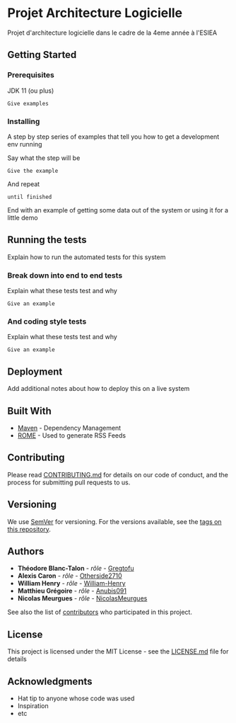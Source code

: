# Projet Architecture Logicielle

Projet d'architecture logicielle dans le cadre de la 4eme année à l'ESIEA

## Getting Started


### Prerequisites

JDK 11 (ou plus)

```
Give examples
```

### Installing

A step by step series of examples that tell you how to get a development env running

Say what the step will be

```
Give the example
```

And repeat

```
until finished
```

End with an example of getting some data out of the system or using it for a little demo

## Running the tests

Explain how to run the automated tests for this system

### Break down into end to end tests

Explain what these tests test and why

```
Give an example
```

### And coding style tests

Explain what these tests test and why

```
Give an example
```

## Deployment

Add additional notes about how to deploy this on a live system

## Built With

* [Maven](https://maven.apache.org/) - Dependency Management
* [ROME](https://rometools.github.io/rome/) - Used to generate RSS Feeds

## Contributing

Please read [CONTRIBUTING.md](https://gist.github.com/PurpleBooth/b24679402957c63ec426) for details on our code of conduct, and the process for submitting pull requests to us.

## Versioning

We use [SemVer](http://semver.org/) for versioning. For the versions available, see the [tags on this repository](https://github.com/your/project/tags). 

## Authors

* **Théodore Blanc-Talon** - *rôle* - [Gregtofu](https://github.com/Gregtofu)
* **Alexis Caron** - *rôle* - [Otherside2710](https://github.com/Otherside2710)
* **William Henry** - *rôle* - [William-Henry](https://github.com/William-Henry)
* **Matthieu Grégoire** - *rôle* - [Anubis091](https://github.com/Anubis091)
* **Nicolas Meurgues** - *rôle* - [NicolasMeurgues](https://github.com/NicolasMeurgues)

See also the list of [contributors](https://github.com/Otherside2710/ProjetJava/graphs/contributors) who participated in this project.

## License

This project is licensed under the MIT License - see the [LICENSE.md](LICENSE.md) file for details

## Acknowledgments

* Hat tip to anyone whose code was used
* Inspiration
* etc
